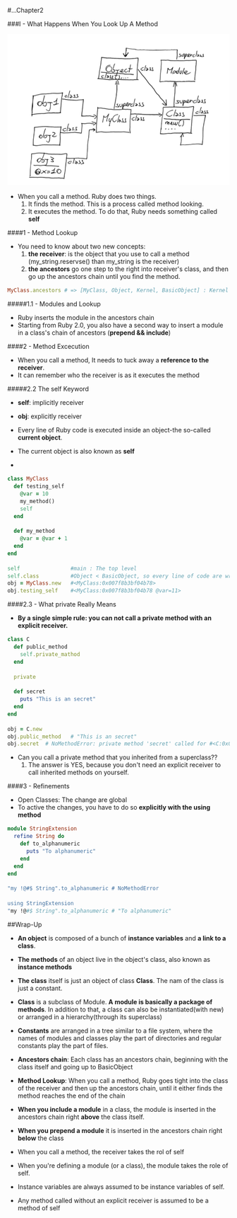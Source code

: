 #...Chapter2

###I - What Happens When You Look Up A Method

![3-method-look-up.png](./images2/3-method-look-up.png)

- When you call a method. Ruby does two things.
    1. It finds the method. This is a process called method looking.
    2. It executes the method. To do that, Ruby needs something called **self**
    
    
    
####1 - Method Lookup
    
- You need to know about two new concepts: 
    1. **the receiver**: is the object that you use to call a method (my_string.reservse() than my_string is the receiver)
    2. **the ancestors** go one step to the right into receiver's class, and then go up the ancestors chain until you find the method.

```ruby
MyClass.ancestors # => [MyClass, Object, Kernel, BasicObject] : Kernel is a module, not a class
```

#####1.1 - Modules and Lookup

- Ruby inserts the module in the ancestors chain
- Starting from Ruby 2.0, you also have a second way to insert a module in a class's chain of ancestors (**prepend && include**)

####2 - Method Excecution

- When you call a method, It needs to tuck away a **reference to the receiver**.
- It can remember who the receiver is as it executes the method

#####2.2 The self Keyword

- **self**: implicitly receiver
- **obj**: explicitly receiver

- Every line of Ruby code is executed inside an object-the so-called **current object**. 
- The current object is also known as **self**
- 
```ruby
class MyClass
  def testing_self
    @var = 10
    my_method()
    self
  end
  
  def my_method
    @var = @var + 1
  end
end

self                #main : The top level
self.class          #Object < BasicObject, so every line of code are wrapped in Object class
obj = MyClass.new   #<MyClass:0x007f8b3bf04b78>
obj.testing_self    #<MyClass:0x007f8b3bf04b78 @var=11> 
```

####2.3 - What private Really Means

- **By a single simple rule: you can not call a private method with an explicit receiver.**

```ruby
class C
  def public_method
    self.private_mathod
  end
  
  private
  
  def secret
    puts "This is an secret"
  end
end

obj = C.new
obj.public_method   # "This is an secret"
obj.secret  # NoMethodError: private method 'secret' called for #<C:0x007f8b3f52da88>

```

- Can you call a private method that you inherited from a superclass?? 
    1. The answer is YES, because you don't need an explicit receiver to call inherited methods on yourself.
   
    
####3 - Refinements
    
- Open Classes: The change are global
- To active the changes, you have to do so **explicitly with the using method**

```ruby
module StringExtension
  refine String do
    def to_alphanumeric
      puts "To alphanumeric"
    end
  end
end

"my !@#$ String".to_alphanumeric # NoMethodError

using StringExtension
"my !@#$ String".to_alphanumeric # "To alphanumeric"

```

##Wrap-Up

- **An object** is composed of a bunch of **instance variables** and **a link to a class**.

- **The methods** of an object live in the object's class, also known as **instance methods**

- **The class** itself is just an object of class **Class**. The nam of the class is just a constant.

- **Class** is a subclass of Module. **A module is basically a package of methods**. In addition to that, a class can also be instantiated(with new) or arranged in a hierarchy(through its superclass)
 
- **Constants** are arranged in a tree similar to a file system, where the names of modules and classes play the part of directories and regular constants play the part of files.
  
- **Ancestors chain**: Each class has an ancestors chain, beginning with the class itself and going up to BasicObject

- **Method Lookup**: When you call a method, Ruby goes tight into the class of the receiver and then up the ancestors chain, until it either finds the method reaches the end of the chain

- **When you include a module** in a class, the module is inserted in the ancestors chain right **above** the class itself.
- **When you prepend a module** it  is inserted in the ancestors chain right **below** the class

- When you call a method, the receiver takes the rol of self

- When you're defining a module (or a class), the module takes the role of self.

- Instance variables are always assumed to be instance variables of self.

- Any method called without an explicit receiver is assumed to be a method of self






    
